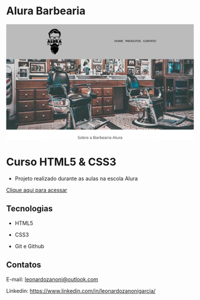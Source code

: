 # Alura Barbearia

![preview](./.github/indexpreview.png)

# Curso HTML5 & CSS3

- Projeto realizado durante as aulas na escola Alura

[Clique aqui para acessar](https://leonardozanoni.github.io/Aprendendo-HTML5-e-CSS3/index.html)

## Tecnologias

- HTML5

- CSS3

- Git e Github

## Contatos

E-mail: leonardozanoni@outlook.com

Linkedin: https://www.linkedin.com/in/leonardozanonigarcia/
